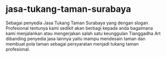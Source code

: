 # jasa-tukang-taman-surabaya
Sebagai penyedia Jasa Tukang Taman Surabaya yang dengan slogan Profesional tentunya kami sedikit akan berbagi kepada anda bagaimana kami menjalankan atau mengerjakan salah satu keunggulan Tianggadha Art dibanding penyedia jasa lainnya yaitu mampu mendesain taman dan membuat pola taman sebagai persyaratan menjadi tukang taman profesional.
